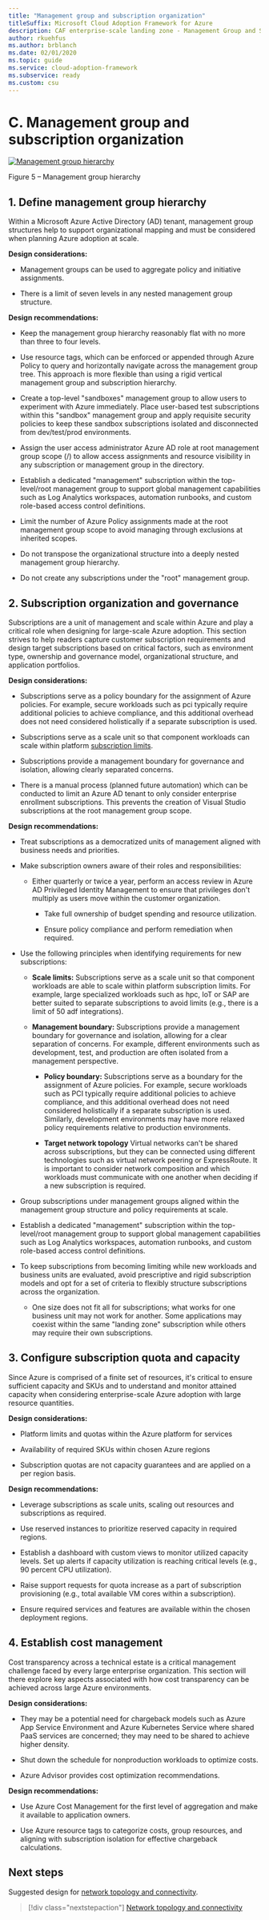```yaml
---
title: "Management group and subscription organization"
titleSuffix: Microsoft Cloud Adoption Framework for Azure
description: CAF enterprise-scale landing zone - Management Group and Subscription Organization
author: rkuehfus
ms.author: brblanch
ms.date: 02/01/2020
ms.topic: guide
ms.service: cloud-adoption-framework
ms.subservice: ready
ms.custom: csu
---
```


# C. Management group and subscription organization

[![Management group hierarchy](./media/sub-org.png "management group hierarchy")](./media/sub-org.png)

Figure 5 – Management group hierarchy

## 1. Define management group hierarchy

Within a Microsoft Azure Active Directory (AD) tenant, management group structures help to support organizational mapping and must be considered when planning Azure adoption at scale.

**Design considerations:**

- Management groups can be used to aggregate policy and initiative assignments.

- There is a limit of seven levels in any nested management group structure.

**Design recommendations:**

- Keep the management group hierarchy reasonably flat with no more than three to four levels.

- Use resource tags, which can be enforced or appended through Azure Policy to query and horizontally navigate across the management group tree. This approach is more flexible than using a rigid vertical management group and subscription hierarchy.

- Create a top-level "sandboxes" management group to allow users to experiment with Azure immediately. Place user-based test subscriptions within this "sandbox" management group and apply requisite security policies to keep these sandbox subscriptions isolated and disconnected from dev/test/prod environments.

- Assign the user access administrator Azure AD role at root management group scope (/) to allow access assignments and resource visibility in any subscription or management group in the directory.

- Establish a dedicated "management" subscription within the top-level/root management group to support global management capabilities such as Log Analytics workspaces, automation runbooks, and custom role-based access control definitions.

- Limit the number of Azure Policy assignments made at the root management group scope to avoid managing through exclusions at inherited scopes.

<!-- -->

- Do not transpose the organizational structure into a deeply nested management group hierarchy.

- Do not create any subscriptions under the "root" management group.

## 2. Subscription organization and governance

Subscriptions are a unit of management and scale within Azure and play a critical role when designing for large-scale Azure adoption. This section strives to help readers capture customer subscription requirements and design target subscriptions based on critical factors, such as environment type, ownership and governance model, organizational structure, and application portfolios.

**Design considerations:**

- Subscriptions serve as a policy boundary for the assignment of Azure policies. For example, secure workloads such as pci typically require additional policies to achieve compliance, and this additional overhead does not need considered holistically if a separate subscription is used.

- Subscriptions serve as a scale unit so that component workloads can scale within platform [subscription limits](/azure/azure-subscription-service-limits).

- Subscriptions provide a management boundary for governance and isolation, allowing clearly separated concerns.

- There is a manual process (planned future automation) which can be conducted to limit an Azure AD tenant to only consider enterprise enrollment subscriptions. This prevents the creation of Visual Studio subscriptions at the root management group scope.

**Design recommendations:**

- Treat subscriptions as a democratized units of management aligned with business needs and priorities.

- Make subscription owners aware of their roles and responsibilities:

  - Either quarterly or twice a year, perform an access review in Azure AD Privileged Identity Management to ensure that privileges don't multiply as users move within the customer organization.

    - Take full ownership of budget spending and resource utilization.

    - Ensure policy compliance and perform remediation when required.

- Use the following principles when identifying requirements for new subscriptions:

  - **Scale limits:** Subscriptions serve as a scale unit so that component workloads are able to scale within platform subscription limits. For example, large specialized workloads such as hpc, IoT or SAP are better suited to separate subscriptions to avoid limits (e.g., there is a limit of 50 adf integrations).

  - **Management boundary:** Subscriptions provide a management boundary for governance and isolation, allowing for a clear separation of concerns. For example, different environments such as development, test, and production are often isolated from a management perspective.

    - **Policy boundary:** Subscriptions serve as a boundary for the assignment of Azure policies. For example, secure workloads such as PCI typically require additional policies to achieve compliance, and this additional overhead does not need considered holistically if a separate subscription is used. Similarly, development environments may have more relaxed policy requirements relative to production environments.

    - **Target network topology** Virtual networks can't be shared across subscriptions, but they can be connected using different technologies such as virtual network peering or ExpressRoute. It is important to consider network composition and which workloads must communicate with one another when deciding if a new subscription is required.

- Group subscriptions under management groups aligned within the management group structure and policy requirements at scale.

- Establish a dedicated "management" subscription within the top-level/root management group to support global management capabilities such as Log Analytics workspaces, automation runbooks, and custom role-based access control definitions.

<!-- -->

- To keep subscriptions from becoming limiting while new workloads and business units are evaluated, avoid prescriptive and rigid subscription models and opt for a set of criteria to flexibly structure subscriptions across the organization. 

  - One size does not fit all for subscriptions; what works for one business unit may not work for another. Some applications may coexist within the same "landing zone" subscription while others may require their own subscriptions.

## 3. Configure subscription quota and capacity

Since Azure is comprised of a finite set of resources, it's critical to ensure sufficient capacity and SKUs and to understand and monitor attained capacity when considering enterprise-scale Azure adoption with large resource quantities. 

**Design considerations:**

- Platform limits and quotas within the Azure platform for services

- Availability of required SKUs within chosen Azure regions

- Subscription quotas are not capacity guarantees and are applied on a per region basis.

**Design recommendations:**

- Leverage subscriptions as scale units, scaling out resources and subscriptions as required.

- Use reserved instances to prioritize reserved capacity in required regions.

- Establish a dashboard with custom views to monitor utilized capacity levels. Set up alerts if capacity utilization is reaching critical levels (e.g., 90 percent CPU utilization).

- Raise support requests for quota increase as a part of subscription provisioning (e.g., total available VM cores within a subscription).

- Ensure required services and features are available within the chosen deployment regions.

## 4. Establish cost management

Cost transparency across a technical estate is a critical management challenge faced by every large enterprise organization. This section will there explore key aspects associated with how cost transparency can be achieved across large Azure environments.

**Design considerations:**

- They may be a potential need for chargeback models such as Azure App Service Environment and Azure Kubernetes Service where shared PaaS services are concerned; they may need to be shared to achieve higher density.

- Shut down the schedule for nonproduction workloads to optimize costs.

- Azure Advisor provides cost optimization recommendations.

**Design recommendations:**

- Use Azure Cost Management for the first level of aggregation and make it available to application owners.

- Use Azure resource tags to categorize costs, group resources, and aligning with subscription isolation for effective chargeback calculations.

## Next steps

Suggested design for [network topology and connectivity](./d-network-topology-and-connectivity.md).

> [!div class="nextstepaction"]
> [Network topology and connectivity](./d-network-topology-and-connectivity.md)
